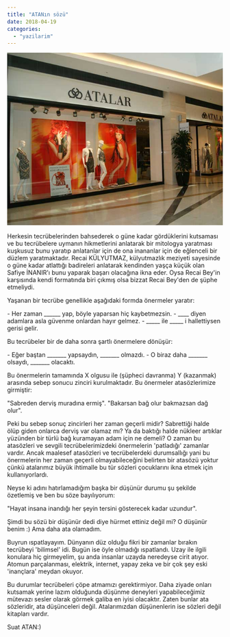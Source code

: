 ```yaml
---
title: "ATANın sözü"
date: 2018-04-19
categories: 
  - "yazilarim"
---
```


![atalariflas](/images/atalariflas.jpg)

Herkesin tecrübelerinden bahsederek o güne kadar gördüklerini kutsaması ve bu tecrübelere uymanın hikmetlerini anlatarak bir mitologya yaratması kuşkusuz bunu yaratıp anlatanlar için de ona inananlar için de eğlenceli bir düzlem yaratmaktadır. Recai KÜLYUTMAZ, külyutmazlık meziyeti sayesinde o güne kadar atlattığı badireleri anlatarak kendinden yaşça küçük olan Safiye İNANIR'ı bunu yaparak başarı olacağına ikna eder. Oysa Recai Bey'in karşısında kendi formatında biri çıkmış olsa bizzat Recai Bey'den de şüphe etmeliydi.

Yaşanan bir tecrübe genellikle aşağıdaki formda önermeler yaratır:

\- Her zaman \_\_\_\_\_\_ yap, böyle yaparsan hiç kaybetmezsin. - \_\_\_\_ diyen adamlara asla güvenme onlardan hayır gelmez. - \_\_\_\_\_ ile \_\_\_\_\_ i hallettiysen gerisi gelir.

Bu tecrübeler bir de daha sonra şartlı önermelere dönüşür:

\- Eğer baştan \_\_\_\_\_\_\_ yapsaydın, \_\_\_\_\_\_\_ olmazdı. - O biraz daha \_\_\_\_\_\_\_ olsaydı, \_\_\_\_\_\_\_ olacaktı.

Bu önermelerin tamamında X olgusu ile (şüpheci davranma) Y (kazanmak) arasında sebep sonucu zinciri kurulmaktadır. Bu önermeler atasözlerimize girmiştir:

"Sabreden derviş muradına ermiş". "Bakarsan bağ olur bakmazsan dağ olur".

Peki bu sebep sonuç zincirleri her zaman geçerli midir? Sabrettiği halde ölüp giden onlarca derviş var olamaz mı? Ya da baktığı halde nükleer artıklar yüzünden bir türlü bağ kuramayan adam için ne demeli? O zaman bu atasözleri ve sevgili tecrübelerimizdeki önermelerin 'patladığı' zamanlar vardır. Ancak maalesef atasözleri ve tecrübelerdeki durumsallığı yani bu önermelerin her zaman geçerli olmayabileceğini belirten bir atasözü yoktur çünkü atalarımız büyük ihtimalle bu tür sözleri çocuklarını ikna etmek için kullanıyorlardı.

Neyse ki adını hatırlamadığım başka bir düşünür durumu şu şekilde özetlemiş ve ben bu söze bayılıyorum:

"Hayat insana inandığı her şeyin tersini gösterecek kadar uzundur".

Şimdi bu sözü bir düşünür dedi diye hürmet ettiniz değil mi? O düşünür benim :) Ama daha ata olamadım.

Buyrun ıspatlayayım. Dünyanın düz olduğu fikri bir zamanlar bırakın tecrübeyi 'bilimsel' idi. Bugün ise öyle olmadığı ıspatlandı. Uzay ile ilgili konulara hiç girmeyelim, şu anda insanlar uzayda neredeyse cirit atıyor. Atomun parçalanması, elektrik, internet, yapay zeka ve bir çok şey eski 'inançlara' meydan okuyor.

Bu durumlar tecrübeleri çöpe atmamızı gerektirmiyor. Daha ziyade onları kutsamak yerine lazım olduğunda düşünme deneyleri yapabileceğimiz mütevazı sesler olarak görmek galiba en iyisi olacaktır. Zaten bunlar ata sözleridir, ata düşünceleri değil. Atalarımızdan düşünenlerin ise sözleri değil kitapları vardır.

Suat ATAN:)
